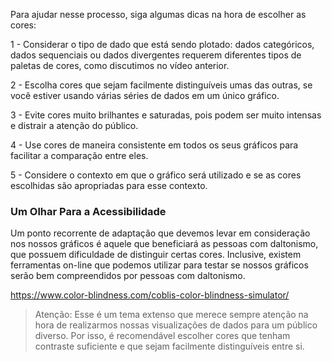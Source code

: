 Para ajudar nesse processo, siga algumas dicas na hora de escolher as cores:

1 - Considerar o tipo de dado que está sendo plotado: dados categóricos, dados sequenciais ou dados divergentes requerem diferentes tipos de paletas de cores, como discutimos no vídeo anterior.

2 - Escolha cores que sejam facilmente distinguíveis umas das outras, se você estiver usando várias séries de dados em um único gráfico.

3 - Evite cores muito brilhantes e saturadas, pois podem ser muito intensas e distrair a atenção do público.

4 - Use cores de maneira consistente em todos os seus gráficos para facilitar a comparação entre eles.

5 - Considere o contexto em que o gráfico será utilizado e se as cores escolhidas são apropriadas para esse contexto.

### Um Olhar Para a Acessibilidade

Um ponto recorrente de adaptação que devemos levar em consideração nos nossos gráficos é aquele que beneficiará as pessoas com daltonismo, que possuem dificuldade de distinguir certas cores. Inclusive, existem ferramentas on-line que podemos utilizar para testar se nossos gráficos serão bem compreendidos por pessoas com daltonismo.

https://www.color-blindness.com/coblis-color-blindness-simulator/

> Atenção: Esse é um tema extenso que merece sempre atenção na hora de realizarmos nossas visualizações de dados para um público diverso. Por isso, é recomendável escolher cores que tenham contraste suficiente e que sejam facilmente distinguíveis entre si.
